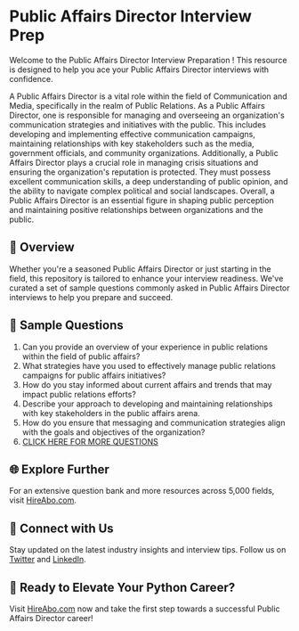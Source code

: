 # Public Affairs Director Interview Prep

Welcome to the Public Affairs Director Interview Preparation ! This resource is designed to help you ace your Public Affairs Director interviews with confidence.

A Public Affairs Director is a vital role within the field of Communication and Media, specifically in the realm of Public Relations. As a Public Affairs Director, one is responsible for managing and overseeing an organization's communication strategies and initiatives with the public. This includes developing and implementing effective communication campaigns, maintaining relationships with key stakeholders such as the media, government officials, and community organizations. Additionally, a Public Affairs Director plays a crucial role in managing crisis situations and ensuring the organization's reputation is protected. They must possess excellent communication skills, a deep understanding of public opinion, and the ability to navigate complex political and social landscapes. Overall, a Public Affairs Director is an essential figure in shaping public perception and maintaining positive relationships between organizations and the public.

## 🚀 Overview

Whether you're a seasoned Public Affairs Director or just starting in the field, this repository is tailored to enhance your interview readiness. We've curated a set of sample questions commonly asked in Public Affairs Director interviews to help you prepare and succeed.

## 📝 Sample Questions

1. Can you provide an overview of your experience in public relations within the field of public affairs?
2. What strategies have you used to effectively manage public relations campaigns for public affairs initiatives?
3. How do you stay informed about current affairs and trends that may impact public relations efforts?
4. Describe your approach to developing and maintaining relationships with key stakeholders in the public affairs arena.
5. How do you ensure that messaging and communication strategies align with the goals and objectives of the organization?
6. [CLICK HERE FOR MORE QUESTIONS](https://hireabo.com/job/8_1_11/Public%20Affairs%20Director)

## 🌐 Explore Further

For an extensive question bank and more resources across 5,000 fields, visit [HireAbo.com](https://www.hireabo.com).

## 📱 Connect with Us

Stay updated on the latest industry insights and interview tips. Follow us on [Twitter](https://twitter.com/hireabo) and [LinkedIn](https://www.linkedin.com/in/hire-abo-3609972a8/).

## 🚀 Ready to Elevate Your Python Career?

Visit [HireAbo.com](https://www.hireabo.com) now and take the first step towards a successful Public Affairs Director career!